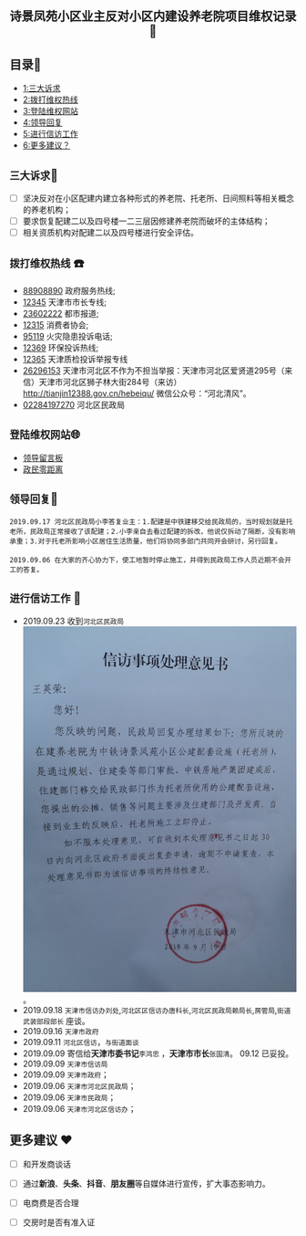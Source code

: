 
## <center>诗景凤苑小区业主反对小区内建设养老院项目维权记录:punch:</center>

## 目录:book:
 - [1:三大诉求](#三大诉求pushpin)
 - [2:拨打维权热线](#拨打维权热线-telephone)
 - [3:登陆维权网站](#登陆维权网站globe_with_meridians)
 - [4:领导回复](#领导回复hammer)
 - [5:进行信访工作](#进行信访工作-email)
 - [6:更多建议？](#更多建议-heart)

## `三大诉求`:pushpin:
- [ ] 坚决反对在小区配建内建立各种形式的养老院、托老所、日间照料等相关概念的养老机构；
- [ ] 要求恢复配建二以及四号楼一二三层因修建养老院而破坏的主体结构；
- [ ] 相关资质机构对配建二以及四号楼进行安全评估。

##  `拨打维权热线` :telephone:
- [88908890](#88908890) 政府服务热线;
- [12345](#12345) 天津市市长专线;
- [23602222](#23602222) 都市报道;
- [12315](#12345) 消费者协会;
- [95119](#95119) 火灾隐患投诉电话;
- [12369](#12369) 环保投诉热线;
- [12365](#12365) 天津质检投诉举报专线
- [26296153](#26296153) 天津市河北区不作为不担当举报：天津市河北区爱贤道295号（来信）天津市河北区狮子林大街284号（来访）http://tianjin12388.gov.cn/hebeiqu/  微信公众号：“河北清风”。
- [02284197270](#02284197270) 河北区民政局

## `登陆维权网站`:globe_with_meridians:

- [领导留言板](http://liuyan.people.com.cn/forum/list?fid=5)
- [政民零距离](http://ms.enorth.com.cn/zmljl/q2.htm?from=groupmessage)
 
##  `领导回复`:hammer:

	2019.09.17 河北区民政局小李答复业主：1.配建是中铁建移交给民政局的，当时规划就是托老所，民政局正常接收了该配建；2.小李亲自去看过配建的拆改，他说仅拆动了隔断，没有影响承重；3.对于托老所影响小区居住生活质量，他们将协同多部门共同开会研讨，另行回复。
	
	2019.09.06 在大家的齐心协力下，使工地暂时停止施工，并得到民政局工作人员近期不会开工的答复。


## `进行信访工作` :email:

- 2019.09.23  收到`河北区民政局` ![信访事项处理意见书](https://github.com/netherD/StandupForYouRight/blob/master/%E5%AE%98%E6%96%B9%E5%9B%9E%E6%89%A7/%E6%B2%B3%E5%8C%97%E5%8C%BA%E6%B0%91%E6%94%BF%E4%BF%A1%E8%AE%BF%E5%A4%84%E7%90%86%E6%84%8F%E8%A7%81%E4%B9%A620190923.jpg)。
- 2019.09.18  `天津市信访办刘处`,`河北区区信访办唐科长`,`河北区民政局赖局长`,`房管局`,`街道武装部段部长` 座谈。
- 2019.09.16  `天津市政府`
- 2019.09.11  `河北区信访`，`与街道面谈`
- 2019.09.09   寄信给**天津市委书记**`李鸿忠` ，**天津市市长**`张国清`。 09.12 已妥投。
- 2019.09.09  `天津市信访局`
- 2019.09.09  `天津市政府`；
- 2019.09.06  `天津市河北区民政局`；
- 2019.09.06  `天津市民政局`；
- 2019.09.06  `天津市河北区信访办`；




## 更多建议 :heart:
- [ ] 和开发商谈话
- [ ] 通过**新浪**、**头条**、**抖音**、**朋友圈**等自媒体进行宣传，扩大事态影响力。
- [ ] 电商费是否合理
- [ ] 交房时是否有准入证




